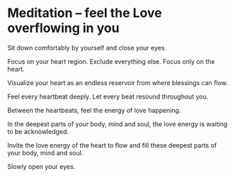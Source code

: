 # Meditation – feel the Love overflowing in you

Sit down comfortably by yourself and close
your eyes.

Focus on your heart region. Exclude
everything else. Focus only on the heart.

Visualize your heart as an endless reservoir
from where blessings can flow.

Feel every heartbeat deeply. Let every beat
resound throughout you.

Between the heartbeats, feel the energy of
love happening.

In the deepest parts of your body, mind
and soul, the love energy is waiting to be
acknowledged.

Invite the love energy of the heart to flow
and fill these deepest parts of your body,
mind and soul.

Slowly open your eyes.
